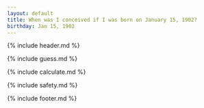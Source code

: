 ```yaml
---
layout: default
title: When was I conceived if I was born on January 15, 1902?
birthday: Jan 15, 1902
---
```


{% include header.md %}

{% include guess.md %}

{% include calculate.md %}

{% include safety.md %}

{% include footer.md %}



